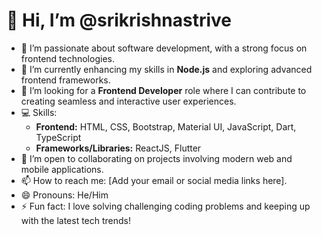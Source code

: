 # 👋 Hi, I’m @srikrishnastrive

- 👀 I’m passionate about software development, with a strong focus on frontend technologies.
- 🌱 I’m currently enhancing my skills in **Node.js** and exploring advanced frontend frameworks.
- 💼 I’m looking for a **Frontend Developer** role where I can contribute to creating seamless and interactive user experiences.
- 💻 Skills:  
  - **Frontend:** HTML, CSS, Bootstrap, Material UI, JavaScript, Dart, TypeScript  
  - **Frameworks/Libraries:** ReactJS, Flutter
- 💞️ I’m open to collaborating on projects involving modern web and mobile applications.
- 📫 How to reach me: [Add your email or social media links here].
- 😄 Pronouns: He/Him
- ⚡ Fun fact: I love solving challenging coding problems and keeping up with the latest tech trends!

<!---
srikrishnastrive/srikrishnastrive is a ✨ special ✨ repository because its `README.md` (this file) appears on your GitHub profile.
You can click the Preview link to take a look at your changes.
--->
